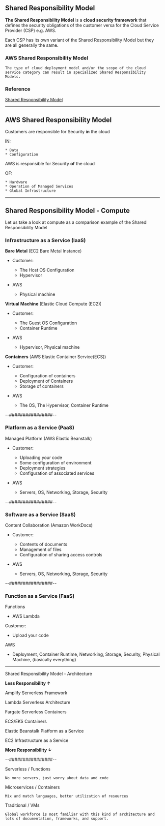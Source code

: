 ## Shared Responsibility Model

**The Shared Responsibility Model** is a **cloud security framework** that defines the security obligations of the customer versa for the Cloud Service Provider (CSP) e.g. AWS.

Each CSP has its own variant of the Shared Responsibility Model but they are all generally the same.

### AWS Shared Responsibility Model

    The type of cloud deployment model and/or the scope of the cloud service category can result in specialized Shared Responsibility Models.

### Reference

[Shared Responsibility Model](https://aws.amazon.com/compliance/shared-responsibility-model/)

----

## AWS Shared Responsibility Model

Customers are responsible for Security **in** the cloud

IN:

    * Data
    * Configuration

AWS is responsible for Security **of** the cloud

OF: 

    * Hardware 
    * Operation of Managed Services
    * Global Infrastructure

----

## Shared Responsibility Model - Compute

Let us take a look at compute as a comparison example of the Shared Responsibility Model

### **Infrastructure as a Service (IaaS)**

**Bare Metal** (EC2 Bare Metal Instance)

* Customer:
    * The Host OS Configuration
    * Hypervisor 

* AWS
    * Physical machine 

**Virtual Machine** (Elastic Cloud Compute (EC2))

* Customer:
    * The Guest OS Configuration
    * Container Runtime 

* AWS
    * Hypervisor, Physical machine 

**Containers** (AWS Elastic Container Service(ECS))

* Customer:
    * Configuration of containers
    * Deployment of Containers
    * Storage of containers 

* AWS
    * The OS, The Hypervisor, Container Runtime 


--################--

### **Platform as a Service (PaaS)**

Managed Platform (AWS Elastic Beanstalk)

* Customer:
    * Uploading your code
    * Some configuration of environment
    * Deployment strategies
    * Configuration of associated services 

* AWS
    * Servers, OS, Networking, Storage, Security 

--################--

### **Software as a Service (SaaS)**

Content Collaboration (Amazon WorkDocs)

* Customer:
    * Contents of documents
    * Management of files
    * Configuration of sharing access controls 

* AWS
    * Servers, OS, Networking, Storage, Security 

--################--

### **Function as a Service (FaaS)**

Functions
* AWS Lambda 

Customer:
* Upload your code 

AWS
* Deployment, Container Runtime, Networking, Storage, Security, Physical Machine, (basically everything) 

----

Shared Responsibility Model - Architecture

**Less Responsibility ↑**

Amplify Serverless Framework

Lambda Serverless Architecture

Fargate Serverless Containers

ECS/EKS Containers

Elastic Beanstalk  Platform as a Service 

EC2 Infrastructure as a Service

**More Responsibility ↓**

--################--

Serverless / Functions

    No more servers, just worry about data and code

Microservices / Containers

    Mix and match languages, better utilization of resources

Traditional / VMs

    Global workforce is most familiar with this kind of architecture and lots of documentation, frameworks, and support.
